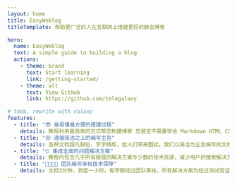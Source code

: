 ```yaml
---
layout: home
title: EasyWeblog
titleTemplate: 帮助更广泛的人在互联网上搭建更好的静态博客

hero:
  name: EasyWeblog
  text: A simple guide to building a blog
  actions:
    - theme: brand
      text: Start learning
      link: /getting-started/
    - theme: alt
      text: View GitHub
      link: https://github.com/telegalaxy

# todo, rewrite with valaxy
features:
  - title: "😎 最易懂最方便的搭建过程"
    details: 教程利用最简单的方式帮您构建博客 您甚至不需要学会 Markdown HTML CSS等与其他博主认为最基础的内容 您只需要原封不动的复制即可，小白必备。
  - title: "😍 遵循简洁之上的编写主旨"
    details: 各种文档超凡脱俗，字字精炼，给人们带来困扰。我们以简洁为主旨编写的文档既兼顾效率又简洁易懂，学习成本大大降低。多位成员联合编写质量有保障。
  - title: "🙄 集成全面的问题解决方案"
    details: 教程内包含几乎所有报错的解决方案与少数的技术资源，减少用户的搜索解决方案与测试时间，一步到位，减少用户更改时间。解决方案来自各大平台并经过测试。
  - title: "👨‍👩‍👦‍👦 团队编写审核技术保障"
    details: 文档3分钟，百度一小时。每字都经过团队审核，所有解决方案均经过测试验证，资源无毒，覆盖面广，更经过群聊众测，将写错的可能性降至最低，给用户提升效率。
---
```


<style>
.name,.text{
    max-width: none !important;
    letter-spacing:0px !important;
}
.text{
    font-size:3.75rem;
    max-width:500px;
    font-weight:900;
}
.name{
    margin-top:50px !important;
}
.gradient-text {
    font-size: 5rem;
    background: linear-gradient(to right, #a8c0ff, #3f2b96); /* W3C, IE 10+/ Edge, Firefox 16+, Chrome 26+, Opera 12+, Safari 7+ */
    -webkit-background-clip: text;
    background-clip: text;
    color: transparent;

}
.VPHero.VPHomeHero{
  padding:100px;
}


.VPButton.medium.brand,.VPButton.medium.brand:hover{
      background: #377CF2
}
.VPButton.brand{
      border-color:#377CF2!important;
}
</style>
